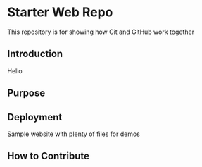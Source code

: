 # Starter Web Repo

This repository is for showing how Git and GitHub work together

## Introduction

Hello

## Purpose

## Deployment

Sample website with plenty of files for demos

## How to Contribute